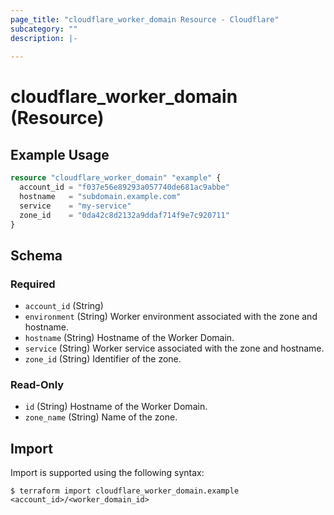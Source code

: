 ```yaml
---
page_title: "cloudflare_worker_domain Resource - Cloudflare"
subcategory: ""
description: |-
  
---
```


# cloudflare_worker_domain (Resource)



## Example Usage

```terraform
resource "cloudflare_worker_domain" "example" {
  account_id = "f037e56e89293a057740de681ac9abbe"
  hostname   = "subdomain.example.com"
  service    = "my-service"
  zone_id    = "0da42c8d2132a9ddaf714f9e7c920711"
}
```
<!-- schema generated by tfplugindocs -->
## Schema

### Required

- `account_id` (String)
- `environment` (String) Worker environment associated with the zone and hostname.
- `hostname` (String) Hostname of the Worker Domain.
- `service` (String) Worker service associated with the zone and hostname.
- `zone_id` (String) Identifier of the zone.

### Read-Only

- `id` (String) Hostname of the Worker Domain.
- `zone_name` (String) Name of the zone.

## Import

Import is supported using the following syntax:

```shell
$ terraform import cloudflare_worker_domain.example <account_id>/<worker_domain_id>
```
